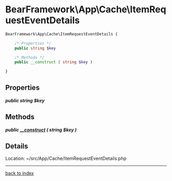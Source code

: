 # BearFramework\App\Cache\ItemRequestEventDetails

```php
BearFramework\App\Cache\ItemRequestEventDetails {

	/* Properties */
	public string $key

	/* Methods */
	public __construct ( string $key )

}
```

## Properties

##### public string $key

## Methods

##### public [__construct](bearframework.app.cache.itemrequesteventdetails.__construct.method.md) ( string $key )

## Details

Location: ~/src/App/Cache/ItemRequestEventDetails.php

---

[back to index](index.md)

